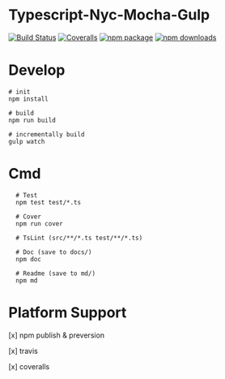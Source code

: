 # Typescript-Nyc-Mocha-Gulp
[![Build Status](https://travis-ci.org/qiansc/Typescript-Nyc-Mocha-Gulp.svg?branch=master)](https://travis-ci.org/node-dmr/dmr-middleware)
[![Coveralls](https://img.shields.io/coveralls/qiansc/Typescript-Nyc-Mocha-Gulp.svg)](https://coveralls.io/github/node-dmr/dmr-middleware)
[![npm package](https://img.shields.io/npm/v/typescript-nyc-mocha-gulp.svg)](https://www.npmjs.org/package/dmr-middleware)
[![npm downloads](http://img.shields.io/npm/dm/typescript-nyc-mocha-gulp.svg)](https://www.npmjs.org/package/dmr-middleware)

# Develop

```
# init
npm install

# build
npm run build

# incrementally build
gulp watch

```

# Cmd

```
  # Test
  npm test test/*.ts

  # Cover
  npm run cover

  # TsLint (src/**/*.ts test/**/*.ts)

  # Doc (save to docs/)
  npm doc

  # Readme (save to md/)
  npm md

```

# Platform Support

[x] npm publish & preversion

[x] travis

[x] coveralls
